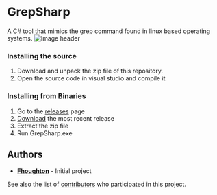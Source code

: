 # GrepSharp
A C# tool that mimics the grep command found in linux based operating systems.
![Image header](https://i.imgur.com/teM2jM2.png)

### Installing the source

1. Download and unpack the zip file of this repository.
2. Open the source code in visual studio and compile it

### Installing from Binaries

1. Go to the [releases](https://github.com/Fhoughton/GrepSharp/releases) page
2. [Download](https://github.com/Fhoughton/GrepSharp/releases/download/v1.1/GrepSharp.rar) the most recent release
3. Extract the zip file
4. Run GrepSharp.exe

## Authors
* **[Fhoughton](https://github.com/Fhoughton)** - Initial project

See also the list of [contributors](https://github.com/Fhoughton/Digit-Recognizer/contributors) who participated in this project.
